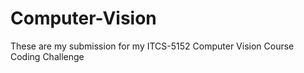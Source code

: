 # Computer-Vision

These are my submission for my ITCS-5152 Computer Vision Course Coding Challenge
